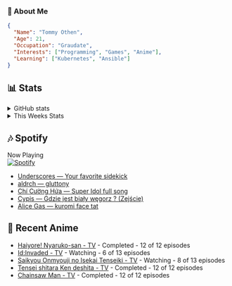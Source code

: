 ### 👋 About Me
```json
{
  "Name": "Tommy Othen",
  "Age": 21,
  "Occupation": "Graudate",
  "Interests": ["Programming", "Games", "Anime"],
  "Learning": ["Kubernetes", "Ansible"]
}
```

## 📊 Stats
<details>
  <summary>GitHub stats</summary>
  <a href="https://github.com/anuraghazra/github-readme-stats">
    <img src="https://github-readme-stats.vercel.app/api?username=tommyothen&show_icons=true&count_private=true&hide=prs,issues">
  </a>
</details>

<details>
  <summary>This Weeks Stats</summary>
  <a href="https://github.com/anuraghazra/github-readme-stats">
    <img src="https://github-readme-stats.vercel.app/api/wakatime?username=tommyothen&cache_seconds=1800&custom_title=Top%20Languages">
  </a>
</details>

## 🎶 Spotify
Now Playing\
[![Spotify](https://novatorem-dasushiasian.vercel.app/api/spotify)](https://open.spotify.com/user/g90805640970)
<!-- LASTFM:START -->
* [Underscores — Your favorite sidekick](https://www.last.fm/music/Underscores/_/Your+favorite+sidekick)
* [aldrch — gluttony](https://www.last.fm/music/aldrch/_/gluttony)
* [Chí Cường Hứa — Super Idol full song](https://www.last.fm/music/Ch%C3%AD+C%C6%B0%E1%BB%9Dng+H%E1%BB%A9a/_/Super+Idol+full+song)
* [Cypis — Gdzie jest biały węgorz ? &lpar;Zejście&rpar;](https://www.last.fm/music/Cypis/_/Gdzie+jest+bia%C5%82y+w%C4%99gorz+%3F+&lpar;Zej%C5%9Bcie&rpar;)
* [Alice Gas — kuromi face tat](https://www.last.fm/music/Alice+Gas/_/kuromi+face+tat)<!-- LASTFM:END -->

## 🗻 Recent Anime
<!-- ANIME-LIST:START -->
* [Haiyore! Nyaruko-san - TV](https://myanimelist.net/anime/11785/Haiyore_Nyaruko-san) - Completed - 12 of 12 episodes
* [Id:Invaded - TV](https://myanimelist.net/anime/40046/Id_Invaded) - Watching - 6 of 13 episodes
* [Saikyou Onmyouji no Isekai Tenseiki - TV](https://myanimelist.net/anime/50932/Saikyou_Onmyouji_no_Isekai_Tenseiki) - Watching - 8 of 13 episodes
* [Tensei shitara Ken deshita - TV](https://myanimelist.net/anime/49891/Tensei_shitara_Ken_deshita) - Completed - 12 of 12 episodes
* [Chainsaw Man - TV](https://myanimelist.net/anime/44511/Chainsaw_Man) - Completed - 12 of 12 episodes<!-- ANIME-LIST:END -->
